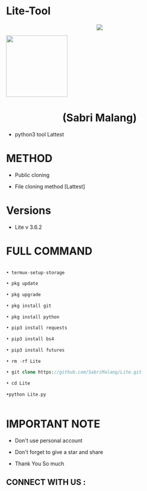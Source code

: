# Lite-Tool
 
<p align="center">
 
<img src="https://i.pinimg.com/originals/16/62/ac/1662acee2dae9125798c9d54a6530333.gif">
 
</p>
 
<img height="165" src="https://github-readme-stats.vercel.app/api?username=SabriMalang&show_icons=true&include_all_commits=true&theme=react&cache_seconds=3200&hide_border=true" /></a>
 
<h1 align="center">(Sabri Malang)</h1>
 
* python3 tool Lattest 
 
# METHOD 
 
* Public cloning 
 
* File cloning method [Lattest]
 

# Versions

* Lite v 3.6.2
 
# FULL COMMAND 
 
```php
 
• termux-setup-storage
 
• pkg update
 
• pkg upgrade
 
• pkg install git
 
• pkg install python
 
• pip3 install requests
 
• pip3 install bs4
 
• pip3 install futures
 
• rm -rf Lite
 
• git clone https://github.com/SabriMalang/Lite.git
 
• cd Lite
 
•python Lite.py
 
```
 
# IMPORTANT NOTE
 
* Don't use personal account
 
* Don't forget to give a star and share 
 
* Thank You So much
 
## CONNECT WITH US :
